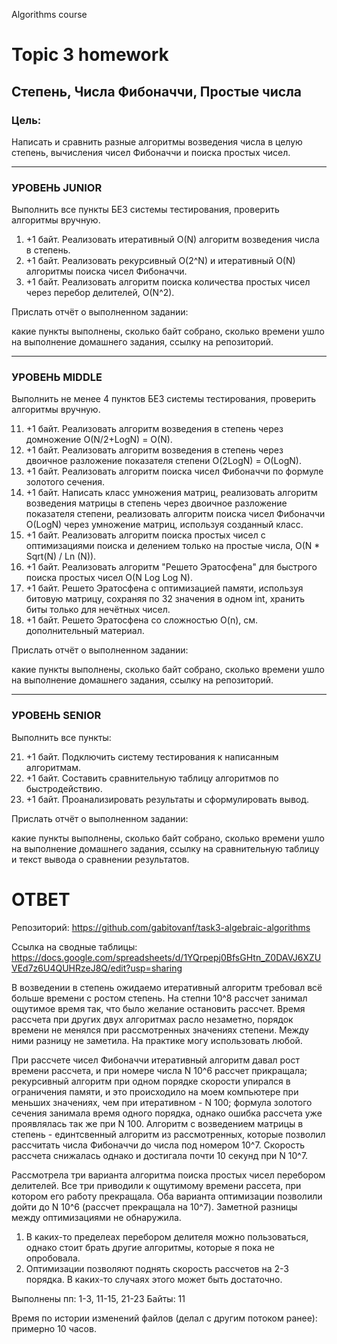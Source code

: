 Algorithms course
# Topic 3 homework

## Степень, Числа Фибоначчи, Простые числа

### Цель:

Написать и сравнить разные алгоритмы возведения числа в целую степень, вычисления чисел Фибоначчи и поиска простых чисел.

____

### УРОВЕНЬ JUNIOR

Выполнить все пункты БЕЗ системы тестирования, проверить алгоритмы вручную.

01. +1 байт. Реализовать итеративный O(N) алгоритм возведения числа в степень.
02. +1 байт. Реализовать рекурсивный O(2^N) и итеративный O(N) алгоритмы поиска чисел Фибоначчи.
03. +1 байт. Реализовать алгоритм поиска количества простых чисел через перебор делителей, O(N^2).

Прислать отчёт о выполненном задании:

какие пункты выполнены, сколько байт собрано, сколько времени ушло на выполнение домашнего задания, ссылку на репозиторий.

_____

### УРОВЕНЬ MIDDLE

Выполнить не менее 4 пунктов БЕЗ системы тестирования, проверить алгоритмы вручную.

11. +1 байт. Реализовать алгоритм возведения в степень через домножение O(N/2+LogN) = O(N).
12. +1 байт. Реализовать алгоритм возведения в степень через двоичное разложение показателя степени O(2LogN) = O(LogN).
13. +1 байт. Реализовать алгоритм поиска чисел Фибоначчи по формуле золотого сечения.
14. +1 байт. Написать класс умножения матриц, реализовать алгоритм возведения матрицы в степень через двоичное разложение показателя степени, реализовать алгоритм поиска чисел Фибоначчи O(LogN) через умножение матриц, используя созданный класс.
15. +1 байт. Реализовать алгоритм поиска простых чисел с оптимизациями поиска и делением только на простые числа, O(N * Sqrt(N) / Ln (N)).
16. +1 байт. Реализовать алгоритм "Решето Эратосфена" для быстрого поиска простых чисел O(N Log Log N).
17. +1 байт. Решето Эратосфена с оптимизацией памяти, используя битовую матрицу, сохраняя по 32 значения в одном int, хранить биты только для нечётных чисел.
18. +1 байт. Решето Эратосфена со сложностью O(n), см. дополнительный материал.

Прислать отчёт о выполненном задании:

какие пункты выполнены, сколько байт собрано, сколько времени ушло на выполнение домашнего задания, ссылку на репозиторий.

______

### УРОВЕНЬ SENIOR

Выполнить все пункты:

21. +1 байт. Подключить систему тестирования к написанным алгоритмам.
22. +1 байт. Составить сравнительную таблицу алгоритмов по быстродействию.
23. +1 байт. Проанализировать результаты и сформулировать вывод.

Прислать отчёт о выполненном задании:

какие пункты выполнены, сколько байт собрано, сколько времени ушло на выполнение домашнего задания, ссылку на сравнительную таблицу и текст вывода о сравнении результатов.

# ОТВЕТ

Репозиторий: https://github.com/gabitovanf/task3-algebraic-algorithms

Ссылка на сводные таблицы: https://docs.google.com/spreadsheets/d/1YQrpepj0BfsGHtn_Z0DAVJ6XZUVEd7z6U4QUHRzeJ8Q/edit?usp=sharing 


В возведении в степень ожидаемо итеративный алгоритм требовал всё больше времени с ростом степень. На степни 10^8 рассчет занимал ощутимое время так, что было желание остановить рассчет. Время рассчета при других двух алгоритмах расло незаметно, порядок времени не менялся при рассмотренных значениях степени. Между ними разницу не заметила. На практике могу использовать любой.

При рассчете чисел Фибоначчи итеративный алгоритм давал рост времени рассчета, и при номере числа N 10^6 рассчет прикращала; рекурсивный алгоритм при одном порядке скорости упирался в ограничения памяти, и это происходило на моем компьютере при меньших значениях, чем при итеративном - N 100; формула золотого сечения занимала время одного порядка, однако ошибка рассчета уже проявлялась так же при N 100. Алгоритм с возведением матрицы в степень - единтсвенный алгоритм из рассмотренных, которые позволил рассчитать числа Фибоначчи до числа под номером 10^7. Скорость рассчета снижалась однако и достигала почти 10 секунд при N 10^7. 

Рассмотрела три варианта алгоритма поиска простых чисел перебором делителей. Все три приводили к ощутимому времени рассета, при котором его работу прекращала. Оба варианта оптимизации позволили дойти до N 10^6 (рассчет прекращала на 10^7). Заметной разницы между оптимизациями не обнаружила. 

1. В каких-то пределеах перебором делителя можно пользоваться, однако стоит брать другие алгоритмы, которые я пока не опробовала. 
2. Оптимизации позволяют поднять скорость рассчетов на 2-3 порядка. В каких-то случаях этого может быть достаточно.


Выполнены пп: 1-3, 11-15, 21-23
Байты: 11

Время по истории изменений файлов (делал с другим потоком ранее): примерно 10 часов.